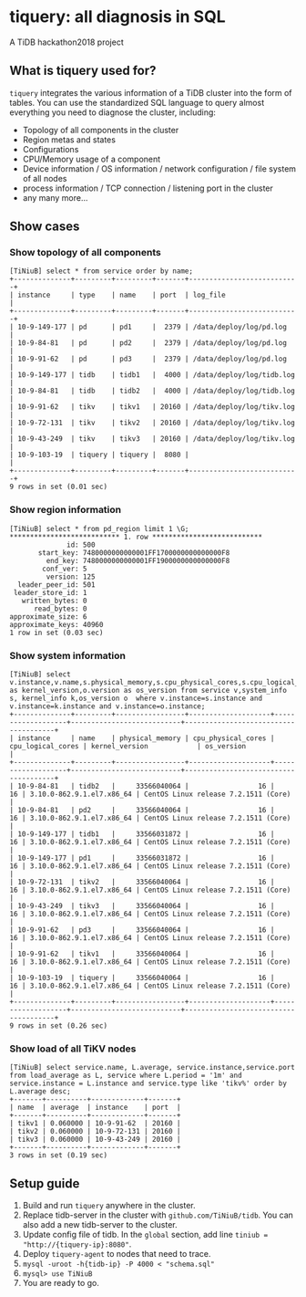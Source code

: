 # tiquery: all diagnosis in SQL
A TiDB hackathon2018 project

## What is tiquery used for?

`tiquery` integrates the various information of a TiDB cluster into the form of tables. You can use the standardized SQL language to query almost everything you need to diagnose the cluster, including:

- Topology of all components in the cluster
- Region metas and states
- Configurations
- CPU/Memory usage of a component
- Device information / OS information / network configuration / file system of all nodes
- process information / TCP connection / listening port in the cluster
- any many more...

## Show cases

### Show topology of all components

```
[TiNiuB] select * from service order by name;
+--------------+---------+---------+-------+---------------------------+
| instance     | type    | name    | port  | log_file                  |
+--------------+---------+---------+-------+---------------------------+
| 10-9-149-177 | pd      | pd1     |  2379 | /data/deploy/log/pd.log   |
| 10-9-84-81   | pd      | pd2     |  2379 | /data/deploy/log/pd.log   |
| 10-9-91-62   | pd      | pd3     |  2379 | /data/deploy/log/pd.log   |
| 10-9-149-177 | tidb    | tidb1   |  4000 | /data/deploy/log/tidb.log |
| 10-9-84-81   | tidb    | tidb2   |  4000 | /data/deploy/log/tidb.log |
| 10-9-91-62   | tikv    | tikv1   | 20160 | /data/deploy/log/tikv.log |
| 10-9-72-131  | tikv    | tikv2   | 20160 | /data/deploy/log/tikv.log |
| 10-9-43-249  | tikv    | tikv3   | 20160 | /data/deploy/log/tikv.log |
| 10-9-103-19  | tiquery | tiquery |  8080 |                           |
+--------------+---------+---------+-------+---------------------------+
9 rows in set (0.01 sec)

```

### Show region information
```
[TiNiuB] select * from pd_region limit 1 \G;
*************************** 1. row ***************************
              id: 500
       start_key: 7480000000000001FF1700000000000000F8
         end_key: 7480000000000001FF1900000000000000F8
        conf_ver: 5
         version: 125
  leader_peer_id: 501
 leader_store_id: 1
   written_bytes: 0
      read_bytes: 0
approximate_size: 6
approximate_keys: 40960
1 row in set (0.03 sec)
```

### Show system information
```
[TiNiuB] select v.instance,v.name,s.physical_memory,s.cpu_physical_cores,s.cpu_logical_cores,k.version as kernel_version,o.version as os_version from service v,system_info s, kernel_info k,os_version o  where v.instance=s.instance and v.instance=k.instance and v.instance=o.instance;
+--------------+---------+-----------------+--------------------+-------------------+---------------------------+--------------------------------------+
| instance     | name    | physical_memory | cpu_physical_cores | cpu_logical_cores | kernel_version            | os_version                           |
+--------------+---------+-----------------+--------------------+-------------------+---------------------------+--------------------------------------+
| 10-9-84-81   | tidb2   |     33566040064 |                 16 |                16 | 3.10.0-862.9.1.el7.x86_64 | CentOS Linux release 7.2.1511 (Core) |
| 10-9-84-81   | pd2     |     33566040064 |                 16 |                16 | 3.10.0-862.9.1.el7.x86_64 | CentOS Linux release 7.2.1511 (Core) |
| 10-9-149-177 | tidb1   |     33566031872 |                 16 |                16 | 3.10.0-862.9.1.el7.x86_64 | CentOS Linux release 7.2.1511 (Core) |
| 10-9-149-177 | pd1     |     33566031872 |                 16 |                16 | 3.10.0-862.9.1.el7.x86_64 | CentOS Linux release 7.2.1511 (Core) |
| 10-9-72-131  | tikv2   |     33566040064 |                 16 |                16 | 3.10.0-862.9.1.el7.x86_64 | CentOS Linux release 7.2.1511 (Core) |
| 10-9-43-249  | tikv3   |     33566040064 |                 16 |                16 | 3.10.0-862.9.1.el7.x86_64 | CentOS Linux release 7.2.1511 (Core) |
| 10-9-91-62   | pd3     |     33566040064 |                 16 |                16 | 3.10.0-862.9.1.el7.x86_64 | CentOS Linux release 7.2.1511 (Core) |
| 10-9-91-62   | tikv1   |     33566040064 |                 16 |                16 | 3.10.0-862.9.1.el7.x86_64 | CentOS Linux release 7.2.1511 (Core) |
| 10-9-103-19  | tiquery |     33566040064 |                 16 |                16 | 3.10.0-862.9.1.el7.x86_64 | CentOS Linux release 7.2.1511 (Core) |
+--------------+---------+-----------------+--------------------+-------------------+---------------------------+--------------------------------------+
9 rows in set (0.26 sec)
```

### Show load of all TiKV nodes
```
[TiNiuB] select service.name, L.average, service.instance,service.port from load_average as L, service where L.period = '1m' and service.instance = L.instance and service.type like 'tikv%' order by L.average desc;
+-------+----------+-------------+-------+
| name  | average  | instance    | port  |
+-------+----------+-------------+-------+
| tikv1 | 0.060000 | 10-9-91-62  | 20160 |
| tikv2 | 0.060000 | 10-9-72-131 | 20160 |
| tikv3 | 0.060000 | 10-9-43-249 | 20160 |
+-------+----------+-------------+-------+
3 rows in set (0.19 sec)
```

## Setup guide

1. Build and run `tiquery` anywhere in the cluster.
2. Replace tidb-server in the cluster with `github.com/TiNiuB/tidb`. You can also add a new tidb-server to the cluster.
3. Update config file of tidb. In the `global` section, add line `tiniub = "http://{tiquery-ip}:8080"`.
4. Deploy `tiquery-agent` to nodes that need to trace.
5. `mysql -uroot -h{tidb-ip} -P 4000 < "schema.sql"` 
6. `mysql> use TiNiuB`
7. You are ready to go.